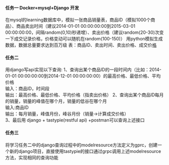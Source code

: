 #### 任务一            Docker+mysql+Django 开发
在mysql的learning数据库中，模拟一张商品销量表，商品ID（模拟1000个商品）、商品卖出时间（建议2014-01-01 00:00:00:00到2015-03-01 00:00:00:00，间隔random(0,10)秒递增）、卖出价格（建议random(20-30)次变一下成交记录价格，价格变动可以随机在random(100-150)）
用python模拟生成数据，数据总量要求达到百万级
表：商品ID、卖出时间、卖出价格、成交价[格](http://www.jeepxie.net/article/305812.html)

#### 任务二
用django写api实现以下查询:
1、查询出某个商品ID的一段时间内（比如：2014-01-01 00:00:00:00到2014-12-01 00:00:00:00）的最高价格、最低价格、平均价格   
输入：商品ID，时间段   
输出：最高价格、最低价格、平均价格（指卖出价格）
2、查询出某个商品ID每月的销量，销量的峰值在哪个月，销量的低谷在哪个月     
输入:商品ID      
输出：每月销量，峰值月份，峰谷月份（销量->计算成交价格）     
3、最后用 django + tastypie(restful api)  +postman可以查询上述接口 

#### 任务三
将学习任务二中的django查询过程中的modelresource方法定义为gprc，创建一个新的django项目，直接使用tastypie的接口通过grpc调用上述modelresource方法，实现相同的查询功能